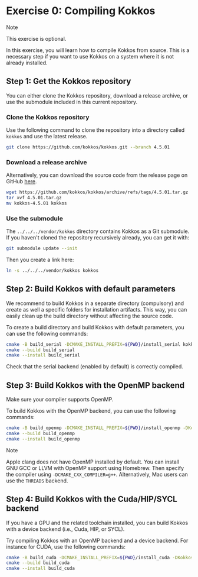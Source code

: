 # Exercise 0: Compiling Kokkos

> [!NOTE]
> This exercise is optional.

In this exercise, you will learn how to compile Kokkos from source.
This is a necessary step if you want to use Kokkos on a system where it is not already installed.

## Step 1: Get the Kokkos repository

You can either clone the Kokkos repository, download a release archive, or use the submodule included in this current repository.

### Clone the Kokkos repository

Use the following command to clone the repository into a directory called `kokkos` and use the latest release.

```sh
git clone https://github.com/kokkos/kokkos.git --branch 4.5.01
```

### Download a release archive

Alternatively, you can download the source code from the release page on GitHub [here](https://github.com/kokkos/kokkos/releases).

```sh
wget https://github.com/kokkos/kokkos/archive/refs/tags/4.5.01.tar.gz
tar xvf 4.5.01.tar.gz
mv kokkos-4.5.01 kokkos
```

### Use the submodule

The `../../../vendor/kokkos` directory contains Kokkos as a Git submodule.
If you haven't cloned the repository recursively already, you can get it with:

```sh
git submodule update --init
```

Then you create a link here:

```sh
ln -s ../../../vendor/kokkos kokkos
```

## Step 2: Build Kokkos with default parameters

We recommend to build Kokkos in a separate directory (compulsory) and create as well a specific folders for installation artifacts.
This way, you can easily clean up the build directory without affecting the source code.

To create a build directory and build Kokkos with default parameters, you can use the following commands:

```bash
cmake -B build_serial -DCMAKE_INSTALL_PREFIX=${PWD}/install_serial kokkos
cmake --build build_serial
cmake --install build_serial
```

Check that the serial backend (enabled by default) is correctly compiled.

## Step 3: Build Kokkos with the OpenMP backend

Make sure your compiler supports OpenMP.

To build Kokkos with the OpenMP backend, you can use the following commands:

```bash
cmake -B build_openmp -DCMAKE_INSTALL_PREFIX=${PWD}/install_openmp -DKokkos_ENABLE_OPENMP=ON kokkos
cmake --build build_openmp
cmake --install build_openmp
```

> [!NOTE]
> Apple clang does not have OpenMP installed by default.
> You can install GNU GCC or LLVM with OpenMP support using Homebrew.
> Then specify the compiler using `-DCMAKE_CXX_COMPILER=g++`.
> Alternatively, Mac users can use the `THREADS` backend.

## Step 4: Build Kokkos with the Cuda/HIP/SYCL backend

If you have a GPU and the related toolchain installed, you can build Kokkos with a device backend (i.e., Cuda, HIP, or SYCL).

Try compiling Kokkos with an OpenMP backend and a device backend.
For instance for CUDA, use the following commands:

```bash
cmake -B build_cuda -DCMAKE_INSTALL_PREFIX=${PWD}/install_cuda -DKokkos_ENABLE_CUDA=ON kokkos
cmake --build build_cuda
cmake --install build_cuda
```
